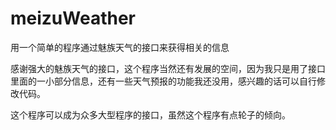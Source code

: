 # meizuWeather
用一个简单的程序通过魅族天气的接口来获得相关的信息

感谢强大的魅族天气的接口，这个程序当然还有发展的空间，因为我只是用了接口里面的一小部分信息，还有一些天气预报的功能我还没用，感兴趣的话可以自行修改代码。

这个程序可以成为众多大型程序的接口，虽然这个程序有点轮子的倾向。

